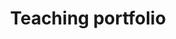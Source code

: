 ---
layout: home
author_profile: true
title: "Teaching portfolio"
header:
  overlay_color: "#000000"
  overlay_filter: "0.10"
  overlay_image: "https://tp-watson.github.io/Teaching-Site/assets/img/header.jpeg?v=3"
excerpt: >
  Welcome to my teaching site. Here you'll find my recorded lectures, slides, exercises, and a record of my appointments and prizes.
---